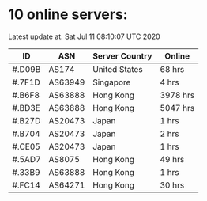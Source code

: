 # 10 online servers:

Latest update at: Sat Jul 11 08:10:07 UTC 2020

| ID | ASN | Server Country | Online |
| -- | --- | -------------- | ------ |
| #.D09B | AS174 | United States | 68 hrs |
| #.7F1D | AS63949 | Singapore | 4 hrs |
| #.B6F8 | AS63888 | Hong Kong | 3978 hrs |
| #.BD3E | AS63888 | Hong Kong | 5047 hrs |
| #.B27D | AS20473 | Japan | 1 hrs |
| #.B704 | AS20473 | Japan | 2 hrs |
| #.CE05 | AS20473 | Japan | 1 hrs |
| #.5AD7 | AS8075 | Hong Kong | 49 hrs |
| #.33B9 | AS63888 | Hong Kong | 1 hrs |
| #.FC14 | AS64271 | Hong Kong | 30 hrs |

